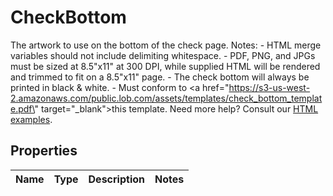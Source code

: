 

# CheckBottom

The artwork to use on the bottom of the check page.  Notes: - HTML merge variables should not include delimiting whitespace. - PDF, PNG, and JPGs must be sized at 8.5\"x11\" at 300 DPI, while supplied HTML will be rendered and trimmed to fit on a 8.5\"x11\" page. - The check bottom will always be printed in black & white. - Must conform to <a href=\"https://s3-us-west-2.amazonaws.com/public.lob.com/assets/templates/check_bottom_template.pdf\" target=\"_blank\">this template</a>.  Need more help? Consult our [HTML examples](#section/HTML-Examples).

## Properties

| Name | Type | Description | Notes |
|------------ | ------------- | ------------- | -------------|




